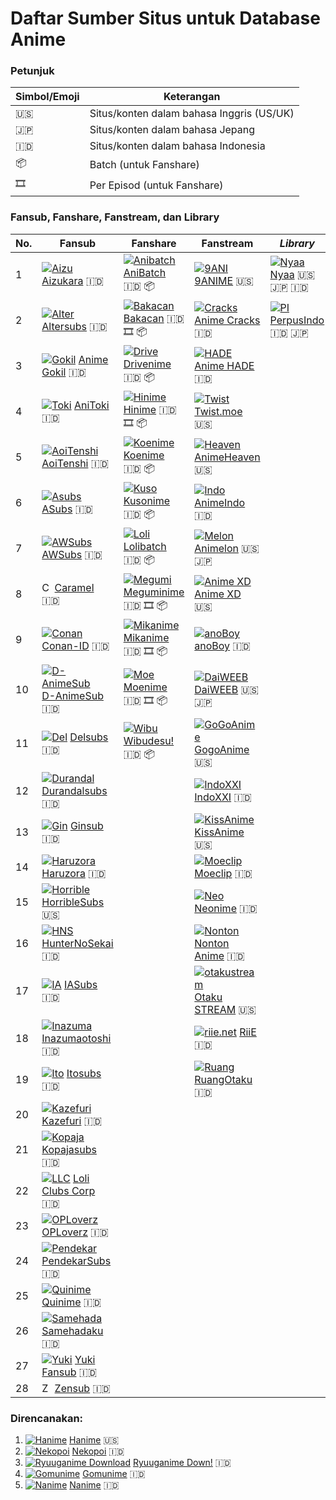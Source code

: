 ﻿<!DOCTYPE html>
<html>
<head>
    <meta charset="utf-8">
    <meta name="viewport" content="width=device-width, initial-scale=1.0">
    <link rel="stylesheet" href="https://stackedit.io/style.css" />
</head>

<body class="stackedit">
    <div class="stackedit__html">
        <h1 id="daftar-sumber-situs-untuk-database-anime">Daftar Sumber Situs untuk Database Anime</h1>
        <h3 id="petunjuk">Petunjuk</h3>
        <table>
            <thead>
                <tr>
                    <th>Simbol/Emoji</th>
                    <th>Keterangan</th>
                </tr>
            </thead>
            <tbody>
                <tr>
                    <td>🇺🇸</td>
                    <td>Situs/konten dalam bahasa Inggris (US/UK)</td>
                </tr>
                <tr>
                    <td>🇯🇵</td>
                    <td>Situs/konten dalam bahasa Jepang</td>
                </tr>
                <tr>
                    <td>🇮🇩</td>
                    <td>Situs/konten dalam bahasa Indonesia</td>
                </tr>
                <tr>
                    <td>📦</td>
                    <td>Batch (untuk Fanshare)</td>
                </tr>
                <tr>
                    <td>🎞</td>
                    <td>Per Episod (untuk Fanshare)</td>
                </tr>
            </tbody>
        </table>
        <h3 id="fansub-fanshare-fanstream-dan-library">Fansub, Fanshare, Fanstream, dan Library</h3>
        <table>
            <thead>
                <tr>
                    <th>No.</th>
                    <th>Fansub</th>
                    <th>Fanshare</th>
                    <th>Fanstream</th>
                    <th><em>Library</em></th>
                </tr>
            </thead>
            <tbody>
                <tr>
                    <td>1</td>
                    <td>
                        <a href="https://www.aizukara.web.id"><img src="https://www.google.com/s2/favicons?domain=www.aizukara.web.id" alt="Aizu"></a> <a href="https://www.aizukara.web.id">Aizukara</a> 🇮🇩</td>
                    <td>
                        <a href="https://www.anibatch.me"><img src="https://www.google.com/s2/favicons?domain=www.anibatch.me" alt="Anibatch"></a> <a href="https://www.anibatch.me">AniBatch</a> 🇮🇩 📦</td>
                    <td>
                        <a href="https://9anime.to"><img src="https://www.google.com/s2/favicons?domain=9anime.to" alt="9ANI"></a> <a href="https://9anime.to">9ANIME</a> 🇺🇸</td>
                    <td>
                        <a href="https://nyaa.si"><img src="https://www.google.com/s2/favicons?domain=nyaa.si" alt="Nyaa"></a> <a href="https://nyaa.si">Nyaa</a> 🇺🇸 🇯🇵 🇮🇩</td>
                </tr>
                <tr>
                    <td>2</td>
                    <td>
                        <a href="https://www.altersubs.net"><img src="https://www.google.com/s2/favicons?domain=www.altersubs.net" alt="Alter"></a> <a href="https://www.altersubs.net">Altersubs</a> 🇮🇩</td>
                    <td>
                        <a href="https://bakacan.id"><img src="https://www.google.com/s2/favicons?domain=bakacan.id" alt="Bakacan"></a> <a href="https://bakacan.id">Bakacan</a> 🇮🇩 🎞 📦</td>
                    <td>
                        <a href="https://animecracks.com"><img src="https://www.google.com/s2/favicons?domain=animecracks.com" alt="Cracks"></a> <a href="https://animecracks.com">Anime Cracks</a> 🇮🇩</td>
                    <td>
                        <a href="https://www.perpusindo.info"><img src="https://www.google.com/s2/favicons?domain=www.perpusindo.info" alt="PI"></a> <a href="https://www.perpusindo.info">PerpusIndo</a> 🇮🇩 🇯🇵</td>
                </tr>
                <tr>
                    <td>3</td>
                    <td>
                        <a href="https://animegokilz.blogspot.com/"><img src="https://www.google.com/s2/favicons?domain=animegokilz.blogspot.com" alt="Gokil"></a> <a href="https://animegokilz.blogspot.com/">Anime Gokil</a> 🇮🇩</td>
                    <td>
                        <a href="https://drivenime.com"><img src="https://www.google.com/s2/favicons?domain=drivenime.com" alt="Drive"></a> <a href="https://drivenime.com">Drivenime</a> 🇮🇩 📦</td>
                    <td>
                        <a href="https://animehade.id/"><img src="https://www.google.com/s2/favicons?domain=animehade.id" alt="HADE"></a> <a href="https://animehade.id/">Anime HADE</a> 🇮🇩</td>
                    <td></td>
                </tr>
                <tr>
                    <td>4</td>
                    <td>
                        <a href="https://anitoki.com"><img src="https://www.google.com/s2/favicons?domain=anitoki.com" alt="Toki"></a> <a href="https://anitoki.com">AniToki</a> 🇮🇩</td>
                    <td>
                        <a href="https://hinime.com"><img src="https://www.google.com/s2/favicons?domain=hinime.com" alt="Hinime"></a> <a href="https://hinime.com">Hinime</a> 🇮🇩 🎞 📦</td>
                    <td>
                        <a href="https://twist.moe"><img src="https://www.google.com/s2/favicons?domain=twist.moe" alt="Twist"></a> <a href="https://twist.moe">Twist.moe</a> 🇺🇸</td>
                    <td></td>
                </tr>
                <tr>
                    <td>5</td>
                    <td>
                        <a href="http://aoitenshi.us"><img src="https://www.google.com/s2/favicons?domain=http://aoitenshi.us" alt="AoiTenshi"></a> <a href="http://aoitenshi.us">AoiTenshi</a> 🇮🇩</td>
                    <td>
                        <a href="https://koenime.com"><img src="https://www.google.com/s2/favicons?domain=koenime.com" alt="Koenime"></a> <a href="https://koenime.com">Koenime</a> 🇮🇩 📦</td>
                    <td>
                        <a href="https://animeheaven.es"><img src="https://www.google.com/s2/favicons?domain=animeheaven.es" alt="Heaven"></a> <a href="https://animeheaven.es">AnimeHeaven</a> 🇺🇸</td>
                    <td></td>
                </tr>
                <tr>
                    <td>6</td>
                    <td>
                        <a href="https://asubs-fansub.com"><img src="https://www.google.com/s2/favicons?domain=asubs-fansub.com" alt="Asubs"></a> <a href="https://asubs-fansub.com">ASubs</a> 🇮🇩</td>
                    <td>
                        <a href="https://kusonime.com"><img src="https://www.google.com/s2/favicons?domain=kusonime.com" alt="Kuso"></a> <a href="https://kusonime.com">Kusonime</a> 🇮🇩 📦</td>
                    <td>
                        <a href="https://animeindo.net"><img src="https://www.google.com/s2/favicons?domain=animeindo.net" alt="Indo"></a> <a href="https://animeindo.net">AnimeIndo</a> 🇮🇩</td>
                    <td></td>
                </tr>
                <tr>
                    <td>7</td>
                    <td>
                        <a href="https://awsubs.tv"><img src="https://www.google.com/s2/favicons?domain=awsubs.tv" alt="AWSubs"></a> <a href="https://awsubs.tv">AWSubs</a> 🇮🇩</td>
                    <td>
                        <a href="https://www.lolibatch.com"><img src="https://www.google.com/s2/favicons?domain=www.lolibatch.com" alt="Loli"></a> <a href="https://www.lolibatch.com">Lolibatch</a> 🇮🇩 📦</td>
                    <td>
                        <a href="https://animelon.com"><img src="https://www.google.com/s2/favicons?domain=animelon.com" alt="Melon"></a> <a href="https://animelon.com">Animelon</a> 🇺🇸 🇯🇵</td>
                    <td></td>
                </tr>
                <tr>
                    <td>8</td>
                    <td>
                        <a href="https://caramel.fansub.id"><img src="https://caramel.fansub.id/wp-content/uploads/2019/05/37a98128d3f891fceca44da1fe590b53.jpg" alt="Caramel" heigth="16" width="16"></a> <a href="https://caramel.fansub.id">Caramel</a> 🇮🇩</td>
                    <td>
                        <a href="https://meguminime.com"><img src="https://www.google.com/s2/favicons?domain=meguminime.com" alt="Megumi"></a> <a href="https://meguminime.com">Meguminime</a> 🇮🇩 🎞 📦</td>
                    <td>
                        <a href="https://animexd.me"><img src="https://www.google.com/s2/favicons?domain=animexd.me" alt="Anime XD"></a> <a href="https://animexd.me">Anime XD</a> 🇺🇸</td>
                    <td></td>
                </tr>
                <tr>
                    <td>9</td>
                    <td>
                        <a href="https://conan.id"><img src="https://www.google.com/s2/favicons?domain=conan.id" alt="Conan"></a> <a href="https://conan.id">Conan-ID</a> 🇮🇩</td>
                    <td>
                        <a href="https://mikanime.com"><img src="https://www.google.com/s2/favicons?domain=mikanime.com" alt="Mikanime"></a> <a href="https://mikanime.com">Mikanime</a> 🇮🇩 🎞 📦</td>
                    <td>
                        <a href="https://anoboy.id"><img src="https://www.google.com/s2/favicons?domain=anoboy.id" alt="anoBoy"></a> <a href="https://anoboy.id">anoBoy</a> 🇮🇩</td>
                    <td></td>
                </tr>
                <tr>
                    <td>10</td>
                    <td>
                        <a href="https://danimesub.wordpress.com"><img src="https://www.google.com/s2/favicons?domain=danimesub.wordpress.com" alt="D-AnimeSub"></a> <a href="https://danimesub.wordpress.com">D-AnimeSub</a> 🇮🇩</td>
                    <td>
                        <a href="https://moenime.com"><img src="https://www.google.com/s2/favicons?domain=moenime.com" alt="Moe"></a> <a href="https://moenime.com">Moenime</a> 🇮🇩 🎞 📦</td>
                    <td>
                        <a href="https://www.daiweeb.org"><img src="https://www.google.com/s2/favicons?domain=www.daiweeb.org" alt="DaiWEEB"></a> <a href="https://www.daiweeb.org">DaiWEEB</a> 🇺🇸 🇯🇵</td>
                    <td></td>
                </tr>
                <tr>
                    <td>11</td>
                    <td>
                        <a href="https://delsubs.wordpress.com"><img src="https://www.google.com/s2/favicons?domain=delsubs.wordpress.com" alt="Del"></a> <a href="https://delsubs.wordpress.com">Delsubs</a> 🇮🇩</td>
                    <td><a href="https://wibudesu.com"><img src="https://www.google.com/s2/favicons?domain=wibudesu.com" alt="Wibu"></a> <a href="https://wibudesu.com">Wibudesu!</a> 🇮🇩 📦</td>
                    <td>
                        <a href="http://gogoanime.tv"><img src="https://www.google.com/s2/favicons?domain=gogoanime.tv" alt="GoGoAnime"></a> <a href="http://gogoanime.tv">GogoAnime</a> 🇺🇸</td>
                    <td></td>
                </tr>
                <tr>
                    <td>12</td>
                    <td>
                        <a href="https://durandalsubs.wordpress.com"><img src="https://www.google.com/s2/favicons?domain=durandalsubs.wordpress.com" alt="Durandal"></a> <a href="https://durandalsubs.wordpress.com">Durandalsubs</a> 🇮🇩</td>
                    <td></td>
                    <td>
                        <a href="https://indoxx1.center/anime"><img src="https://www.google.com/s2/favicons?domain=indoxx1.center" alt="IndoXXI"></a> <a href="https://indoxx1.center/anime">IndoXXI</a> 🇮🇩</td>
                    <td></td>
                </tr>
                <tr>
                    <td>13</td>
                    <td>
                        <a href="https://ginsub.xyz"><img src="https://www.google.com/s2/favicons?domain=ginsub.xyz" alt="Gin"></a> <a href="https://ginsub.xyz">Ginsub</a> 🇮🇩</td>
                    <td></td>
                    <td>
                        <a href="http://kissanime.ru"><img src="https://www.google.com/s2/favicons?domain=kissanime.ru" alt="KissAnime"></a> <a href="http://kissanime.ru">KissAnime</a> 🇺🇸</td>
                    <td></td>
                </tr>
                <tr>
                    <td>14</td>
                    <td>
                        <a href="http://haruzorasubs.net"><img src="https://www.google.com/s2/favicons?domain=haruzorasubs.net" alt="Haruzora"></a> <a href="http://haruzorasubs.net">Haruzora</a> 🇮🇩</td>
                    <td></td>
                    <td>
                        <a href="https://moeclip.com"><img src="https://www.google.com/s2/favicons?domain=moeclip.com" alt="Moeclip"></a> <a href="https://moeclip.com">Moeclip</a> 🇮🇩</td>
                    <td></td>
                </tr>
                <tr>
                    <td>15</td>
                    <td>
                        <a href="https://horriblesubs.info"><img src="https://www.google.com/s2/favicons?domain=horriblesubs.info" alt="Horrible"></a> <a href="https://horriblesubs.info">HorribleSubs</a> 🇺🇸</td>
                    <td></td>
                    <td>
                        <a href="https://neonime.net"><img src="https://www.google.com/s2/favicons?domain=neonime.net" alt="Neo"></a> <a href="https://neonime.net">Neonime</a> 🇮🇩</td>
                    <td></td>
                </tr>
                <tr>
                    <td>16</td>
                    <td>
                        <a href="http://www.huntersekai.website"><img src="https://www.google.com/s2/favicons?domain=www.huntersekai.website" alt="HNS"></a> <a href="http://www.huntersekai.website">HunterNoSekai</a> 🇮🇩</td>
                    <td></td>
                    <td>
                        <a href="https://nontonanime.site"><img src="https://www.google.com/s2/favicons?domain=nontonanime.site" alt="Nonton"></a> <a href="https://nontonanime.site">Nonton Anime</a> 🇮🇩</td>
                    <td></td>
                </tr>
                <tr>
                    <td>17</td>
                    <td>
                        <a href="https://www.iasubs.com"><img src="https://www.google.com/s2/favicons?domain=www.iasubs.com" alt="IA"></a> <a href="https://www.iasubs.com">IASubs</a> 🇮🇩</td>
                    <td></td>
                    <td>
                        <a href="https://otakustream.tv"><img src="https://www.google.com/s2/favicons?domain=https://otakustream.tv" alt="otakustream"></a> <a href="https://otakustream.tv">Otaku STREAM</a> 🇺🇸</td>
                    <td></td>
                </tr>
                <tr>
                    <td>18</td>
                    <td>
                        <a href="https://inazumaotoshifansub.blogspot.com"><img src="https://www.google.com/s2/favicons?domain=inazumaotoshifansub.blogspot.com" alt="Inazuma"></a> <a href="https://inazumaotoshifansub.blogspot.com">Inazumaotoshi</a> 🇮🇩</td>
                    <td></td>
                    <td>
                        <a href="https://riie.net"><img src="https://www.google.com/s2/favicons?domain=riie.net" alt="riie.net"></a> <a href="https://riie.net">RiiE</a> 🇮🇩</td>
                    <td></td>
                </tr>
                <tr>
                    <td>19</td>
                    <td>
                        <a href="https://itosubs.com"><img src="https://www.google.com/s2/favicons?domain=itosubs.com" alt="Ito"></a> <a href="https://itosubs.com">Itosubs</a> 🇮🇩</td>
                    <td></td>
                    <td><a href="https://ruangotaku.id"><img src="https://www.google.com/s2/favicons?domain=ruangotaku.id" alt="Ruang"></a> <a href="https://ruangotaku.id">RuangOtaku</a> 🇮🇩</td>
                    <td></td>
                </tr>
                <tr>
                    <td>20</td>
                    <td>
                        <a href="http://www.kazefuri.web.id"><img src="https://www.google.com/s2/favicons?domain=www.kazefuri.web.id" alt="Kazefuri"></a> <a href="http://www.kazefuri.web.id">Kazefuri</a> 🇮🇩</td>
                    <td></td>
                    <td></td>
                    <td></td>
                </tr>
                <tr>
                    <td>21</td>
                    <td>
                        <a href="http://blog.kopajasubs.info/"><img src="https://www.google.com/s2/favicons?domain=blog.kopajasubs.info" alt="Kopaja"></a> <a href="http://blog.kopajasubs.info/">Kopajasubs</a> 🇮🇩</td>
                    <td></td>
                    <td></td>
                    <td></td>
                </tr>
                <tr>
                    <td>22</td>
                    <td>
                        <a href="http://www.loliclubscorp.com"><img src="https://www.google.com/s2/favicons?domain=www.loliclubscorp.com" alt="LLC"></a> <a href="http://www.loliclubscorp.com">Loli Clubs Corp</a> 🇮🇩</td>
                    <td></td>
                    <td></td>
                    <td></td>
                </tr>
                <tr>
                    <td>23</td>
                    <td>
                        <a href="https://oploverz.in"><img src="https://www.google.com/s2/favicons?domain=oploverz.in" alt="OPLoverz"></a> <a href="https://oploverz.in">OPLoverz</a> 🇮🇩</td>
                    <td></td>
                    <td></td>
                    <td></td>
                </tr>
                <tr>
                    <td>24</td>
                    <td>
                        <a href="https://pendekarsubs.us"><img src="https://www.google.com/s2/favicons?domain=pendekarsubs.us" alt="Pendekar"></a> <a href="https://pendekarsubs.us">PendekarSubs</a> 🇮🇩</td>
                    <td></td>
                    <td></td>
                    <td></td>
                </tr>
                <tr>
                    <td>25</td>
                    <td>
                        <a href="https://quinimefansub.com"><img src="https://www.google.com/s2/favicons?domain=quinimefansub.com" alt="Quinime"></a> <a href="https://quinimefansub.com">Quinime</a> 🇮🇩</td>
                    <td></td>
                    <td></td>
                    <td></td>
                </tr>
                <tr>
                    <td>26</td>
                    <td>
                        <a href="https://samehadaku.tv"><img src="https://www.google.com/s2/favicons?domain=samehadaku.tv" alt="Samehada"></a> <a href="https://samehadaku.tv">Samehadaku</a> 🇮🇩</td>
                    <td></td>
                    <td></td>
                    <td></td>
                </tr>
                <tr>
                    <td>27</td>
                    <td>
                        <a href="https://yukisubs.com"><img src="https://www.google.com/s2/favicons?domain=yukisubs.com" alt="Yuki"></a> <a href="https://yukisubs.com">Yuki Fansub</a> 🇮🇩</td>
                    <td></td>
                    <td></td>
                    <td></td>
                </tr>
                <tr>
                    <td>28</td>
                    <td>
                        <a href="https://zensub.xyz"><img src="https://zensubs.xyz/wp-content/uploads/2016/04/13023618_10204422600245088_1050847344_n-150x150.jpg" alt="Zen" heigth="16" width="16"></a> <a href="https://zensub.xyz">Zensub</a> 🇮🇩</td>
                    <td></td>
                    <td></td>
                    <td></td>
                </tr>
            </tbody>
        </table>
        <h3 id="direncanakan">Direncanakan:</h3>
        <ol>
            <li>
                <a href="https://hanime.tv"><img src="https://www.google.com/s2/favicons?domain=hanime.tv" alt="Hanime"></a> <a href="https://hanime.tv">Hanime</a> 🇺🇸</li>
            <li>
                <a href="https://nekopoi.care"><img src="https://www.google.com/s2/favicons?domain=nekopoi.care" alt="Nekopoi"></a> <a href="https://nekopoi.care">Nekopoi</a> 🇮🇩</li>
            <li>
                <a href="https://ryuuganime.blogspot.com"><img src="https://www.google.com/s2/favicons?domain=Ryuuganime.blogspot.com" alt="Ryuuganime Download"></a> <a href="https://ryuuganime.blogspot.com">Ryuuganime Down!</a> 🇮🇩</li>
            <li>
                <a href="https://gomunime.com"><img src="https://www.google.com/s2/favicons?domain=gomunime.com" alt="Gomunime"></a> <a href="https://gomunime.com">Gomunime</a> 🇮🇩</li>
            <li>
                <a href="https://nanime.tv"><img src="https://www.google.com/s2/favicons?domain=nanime.tv" alt="Nanime"></a> <a href="https://nanime.tv">Nanime</a> 🇮🇩</li>
        </ol>
    </div>
</body>
</html>
